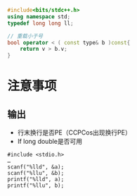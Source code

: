 ```c++
#include<bits/stdc++.h>
using namespace std;
typedef long long ll;

// 重载小于号
bool operator < ( const type& b )const{
    return v > b.v;
}
```

# 注意事项
## 输出
- 行末换行是否PE（CCPCos出现换行PE）
- lf long double是否可用

```
#include <stdio.h>
…
scanf("%lld", &a);
scanf("%llu", &b);
printf("%lld", a);
printf("%llu", b);

```
